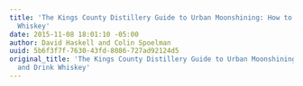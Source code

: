 ```yaml
---
title: 'The Kings County Distillery Guide to Urban Moonshining: How to Make and Drink
  Whiskey'
date: 2015-11-08 18:01:10 -05:00
author: David Haskell and Colin Spoelman
uuid: 5b6f3f7f-7630-43fd-8086-727ad92124d5
original_title: 'The Kings County Distillery Guide to Urban Moonshining: How to Make
  and Drink Whiskey'
---
```



